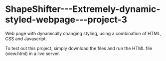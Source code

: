 # ShapeShifter---Extremely-dynamic-styled-webpage---project-3
Web page with dynamically changing styling, using a combination of HTML, CSS and Javascript. 

To test out this project, simply download the files and run the HTML file (view.html) in a live server.
